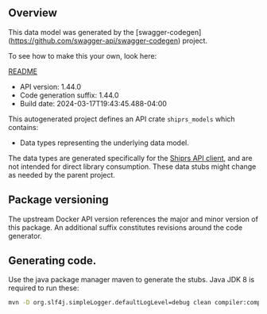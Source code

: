 ## Overview

This data model was generated by the [swagger-codegen]
(https://github.com/swagger-api/swagger-codegen) project.

To see how to make this your own, look here:

[README](https://github.com/swagger-api/swagger-codegen/blob/master/README.md)

- API version: 1.44.0
- Code generation suffix: 1.44.0
- Build date: 2024-03-17T19:43:45.488-04:00

This autogenerated project defines an API crate `shiprs_models` which contains:
* Data types representing the underlying data model.

The data types are generated specifically for the [Shiprs API client](https://github.com/thibault-cne/shiprs), and are not intended for direct library consumption. These data stubs might change as needed by the parent project.

## Package versioning

The upstream Docker API version references the major and minor version of this package. An additional suffix constitutes revisions around the code generator.

## Generating code.

Use the java package manager maven to generate the stubs. Java JDK 8 is required to run these:

```bash
mvn -D org.slf4j.simpleLogger.defaultLogLevel=debug clean compiler:compile generate-resources
```
